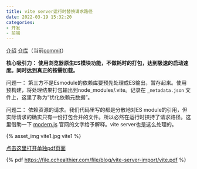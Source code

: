 ```yaml
---
title: vite server运行时替换请求路径
date: 2022-03-19 15:32:20
categories:
- 开发
- 前端
---
```


[介绍](https://vitejs.cn/guide/)
[仓库](https://github.com/vitejs/vite)（当前[commit](https://github.com/vitejs/vite/tree/12be4d22405c85235e0842e5ebbc7ca6b1356a22)）


**核心吸引力：
使用浏览器原生ES模块功能，不做耗时的打包，达到极速的启动速度。同时达到真正的按需加载。**

问题一：
第三方不是Esmodule的依赖库要预先处理成ES输出，暂存起来。使用预构建，将处理结果打包输出到node_modules/.vite。记录在 `_metadata.json` 文件上，这里了称为“优化依赖元数据”。


问题二：
依赖资源的请求。我们代码里写的都是分散地对ES module的引用，但实际请求的确实只有一份打包合并的文件。所以必然在运行时挟持了请求路径。这里借助一下 [modern.js](https://modernjs.dev/docs/guides/usages/debug/unbundled#%E5%AE%9E%E7%8E%B0%E5%8E%9F%E7%90%86%E5%92%8C%E6%B3%A8%E6%84%8F%E4%BA%8B%E9%A1%B9) 官网的文字给予解释。vite server也是这么处理的。

{% asset_img vite1.jpg vite1 %}


<!--more-->

[点击这里打开单独pdf页面](https://file.cchealthier.com/file/blog/vite-server-import/vite.pdf)

<!-- <object data="/2022/03/19/vite-server-import/vite-server-import.pdf" type="application/pdf" width="100%" height="1000px"> -->
{% pdf https://file.cchealthier.com/file/blog/vite-server-import/vite.pdf %}

</br>
</br>
</br>
